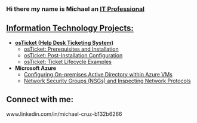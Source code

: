 ### Hi there my name is Michael an <a href="https://linkedin.com/in/mmikejcruz">IT Professional

<h2> Information Technology Projects:</h2>

- <b>osTicket (Help Desk Ticketing System)</b>
  - [osTicket: Prerequisites and Installation](https://github.com/mmikejcruz/osticket-prereqs)
  - [osTicket: Post-Installation Configuration](https://github.com/mmikejcruz/post-install-config)
  - [osTicket: Ticket Lifecycle Examples](https://github.com/mmikejcruz/ticket-lifecycle)
- <b>Microsoft Azure</b>
  - [Configuring On-premises Active Directory within Azure VMs](https://github.com/mmikejcruz/configure-ad)
  - [Network Security Groups (NSGs) and Inspecting Network Protocols](https://github.com/mmikejcruz/azure-network-protocols)

<h2>Connect with me:</h2>
www.linkedin.com/in/michael-cruz-b132b6266
